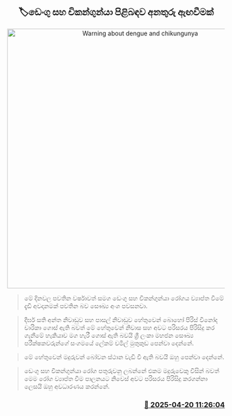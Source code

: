 <p align='center'><b><h2 align='center' title='Warning about dengue and chikungunya'>🏷ඩෙංගු සහ චිකන්ගුන්යා පිළිබඳ​ව අනතුරු ඇඟවීමක්</h2></b></p>
<p align='center'><img src='https://helakuru.sgp1.cdn.digitaloceanspaces.com/esana/images/lib/dengue-archived.jpg' width='600' alt='Warning about dengue and chikungunya'></p>

> මේ දිනවල පවතින වර්ෂාවත් සමග ඩෙංගු සහ චිකන්ගුන්යා රෝගය ව්‍යාප්ත වීමේ දැඩි අවදානමක් පවතින බව සෞඛ්‍ය අංශ පවසනවා.

> දීර්ඝ සති අන්ත නිවාඩුව සහ පාසල් නිවාඩුව හේතුවෙන් බොහෝ පිරිස් විනෝද චාරිකා ගොස් ඇති බවත් මේ හේතුවෙන් නිවාස සහ අවට පරිසරය පිරිසිදු කර ගැනීමේ හැකියාව මග හැරී ගොස් ඇති බවයි ශ්‍රී ලංකා මහජන සෞඛ්‍ය පරීක්ෂකවරුන්ගේ සංගමයේ ලේකම් චමිල් මුතුකුඩ පෙන්වා දෙන්නේ.

> මේ හේතුවෙන් මදුරුවන් බෝවන ස්ථාන වැඩි වී ඇති බවයි ඔහු පෙන්වා දෙන්නේ.

> ඩෙංගු සහ චිකන්ගුන්යා රෝග පතුරුවනු ලබන්නේ එකම මදුරුවෙකු විසින් බවත් මෙම රෝග ව්‍යාප්ත වීම පාලනයට නිවෙස් අවට පරිසර​ය පිරිසිදු කරගන්නා ලෙසයි ඔහු අවධාරණය කරන්නේ. 



<h3 align='right'><a href='https://www.helakuru.lk/esana/p/109350/'>📅 2025-04-20 11:26:04</a></h3>

